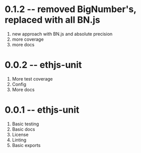 # 0.1.2 -- removed BigNumber's, replaced with all BN.js

1. new approach with BN.js and absolute precision
2. more coverage
3. more docs

# 0.0.2 -- ethjs-unit

1. More test coverage
2. Config
3. More docs

# 0.0.1 -- ethjs-unit

1. Basic testing
2. Basic docs
3. License
4. Linting
5. Basic exports

